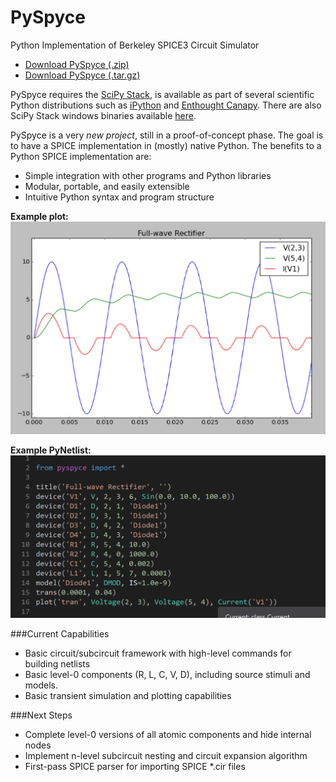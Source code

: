 PySpyce
=======
Python Implementation of Berkeley SPICE3 Circuit Simulator

* [Download PySpyce (.zip)](https://github.com/josephmhood/PySpyce/zipball/master)
* [Download PySpyce (.tar.gz)](https://github.com/josephmhood/PySpyce/tarball/master)

PySpyce requires the [SciPy Stack](http://www.scipy.org/stackspec.html), is available as part of several scientific Python distributions such as [iPython](http://ipython.org/) and [Enthought Canapy](https://www.enthought.com/products/canopy/). There are also SciPy Stack windows binaries available [here](http://www.lfd.uci.edu/~gohlke/pythonlibs/#scipy-stack).

PySpyce is a very _new project_, still in a proof-of-concept phase. The goal is to have a SPICE implementation in (mostly) native Python.
The benefits to a Python SPICE implementation are:
* Simple integration with other programs and Python libraries
* Modular, portable, and easily extensible
* Intuitive Python syntax and program structure

**Example plot:**
![Plot](/images/fig1.png)

**Example PyNetlist:**
![Netlist](/images/netlist1.png)

###Current Capabilities
* Basic circuit/subcircuit framework with high-level commands for building netlists
* Basic level-0 components (R, L, C, V, D), including source stimuli and models.
* Basic transient simulation and plotting capabilities

###Next Steps
* Complete level-0 versions of all atomic components and hide internal nodes
* Implement n-level subcircuit nesting and circuit expansion algorithm
* First-pass SPICE parser for importing SPICE *.cir files
